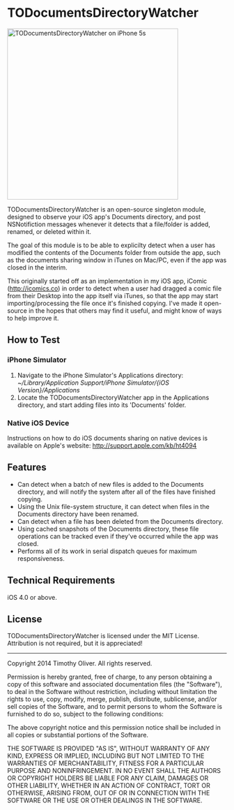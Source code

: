 # TODocumentsDirectoryWatcher

<img src="https://raw.github.com/TimOliver/TODocumentsDirectoryWatcher/master/Screenshots/TODocumentsDirectoryWatcher_iPhone5s.jpg" alt="TODocumentsDirectoryWatcher on iPhone 5s" width="392" align="center" />

TODocumentsDirectoryWatcher is an open-source singleton module, designed to observe your iOS app's Documents directory, and post NSNotifiction messages whenever it detects that a file/folder is added, renamed, or deleted within it.

The goal of this module is to be able to explicilty detect when a user has modified the contents of the Documents folder from outside the app, such as the documents sharing window in iTunes on Mac/PC, even if the app was closed in the interim.

This originally started off as an implementation in my iOS app, iComic (http://icomics.co) in order to detect when a user had dragged a comic file from their Desktop into the app itself via iTunes, so that the app may start importing/processing the file once it's finished copying. I've made it open-source in the hopes that others may find it useful, and might know of ways to help improve it.

## How to Test
### iPhone Simulator
1. Navigate to the iPhone Simulator's Applications directory: *~/Library/Application Support/iPhone Simulator/{iOS Version}/Applications*
2. Locate the TODocumentsDirectoryWatcher app in the Applications directory, and start adding files into its 'Documents' folder.

### Native iOS Device
Instructions on how to do iOS documents sharing on native devices is available on Apple's website: http://support.apple.com/kb/ht4094

## Features
* Can detect when a batch of new files is added to the Documents directory, and will notify the system after all of the files have finished copying.
* Using the Unix file-system structure, it can detect when files in the Documents directory have been renamed.
* Can detect when a file has been deleted from the Documents directory.
* Using cached snapshots of the Documents directory, these file operations can be tracked even if they've occurred while the app was closed.
* Performs all of its work in serial dispatch queues for maximum responsiveness.

## Technical Requirements
iOS 4.0 or above.

## License

TODocumentsDirectoryWatcher is licensed under the MIT License. Attribution is not required, but it is appreciated!
- - -
Copyright 2014 Timothy Oliver. All rights reserved.

Permission is hereby granted, free of charge, to any person obtaining a copy
of this software and associated documentation files (the "Software"), to
deal in the Software without restriction, including without limitation the
rights to use, copy, modify, merge, publish, distribute, sublicense, and/or
sell copies of the Software, and to permit persons to whom the Software is
furnished to do so, subject to the following conditions:

The above copyright notice and this permission notice shall be included in
all copies or substantial portions of the Software.

THE SOFTWARE IS PROVIDED "AS IS", WITHOUT WARRANTY OF ANY KIND, EXPRESS
OR IMPLIED, INCLUDING BUT NOT LIMITED TO THE WARRANTIES OF MERCHANTABILITY,
FITNESS FOR A PARTICULAR PURPOSE AND NONINFRINGEMENT. IN NO EVENT SHALL THE
AUTHORS OR COPYRIGHT HOLDERS BE LIABLE FOR ANY CLAIM, DAMAGES OR OTHER LIABILITY,
WHETHER IN AN ACTION OF CONTRACT, TORT OR OTHERWISE, ARISING FROM, OUT OF OR
IN CONNECTION WITH THE SOFTWARE OR THE USE OR OTHER DEALINGS IN THE SOFTWARE.